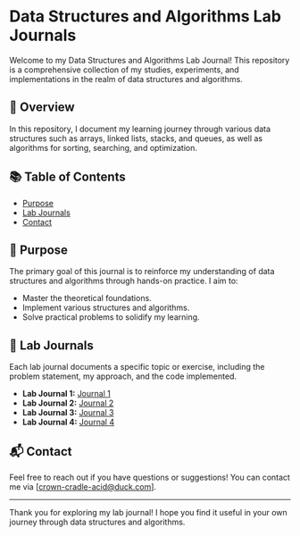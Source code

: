 # Data Structures and Algorithms Lab Journals

Welcome to my Data Structures and Algorithms Lab Journal! This repository is a comprehensive collection of my studies, experiments, and implementations in the realm of data structures and algorithms.

## 🚀 Overview

In this repository, I document my learning journey through various data structures such as arrays, linked lists, stacks, and queues, as well as algorithms for sorting, searching, and optimization. 

## 📚 Table of Contents

- [Purpose](#purpose)
- [Lab Journals](#lab-journals)
- [Contact](#contact)

## 🎯 Purpose

The primary goal of this journal is to reinforce my understanding of data structures and algorithms through hands-on practice. I aim to:
- Master the theoretical foundations.
- Implement various structures and algorithms.
- Solve practical problems to solidify my learning.

## 📝 Lab Journals

Each lab journal documents a specific topic or exercise, including the problem statement, my approach, and the code implemented.

- **Lab Journal 1:** [Journal 1](https://github.com/namher-sec/DSA-LAB/tree/main/DSA-Lab-1)
- **Lab Journal 2:** [Journal 2](https://github.com/namher-sec/DSA-LAB/tree/main/DSA-Lab-2)
- **Lab Journal 3:** [Journal 3](https://github.com/namher-sec/DSA-LAB/tree/main/DSA-Lab-3)
- **Lab Journal 4:** [Journal 4](https://github.com/namher-sec/DSA-LAB/tree/main/DSA-Lab-4)

## 📬 Contact

Feel free to reach out if you have questions or suggestions! You can contact me via [crown-cradle-acid@duck.com].

---

Thank you for exploring my lab journal! I hope you find it useful in your own journey through data structures and algorithms.
